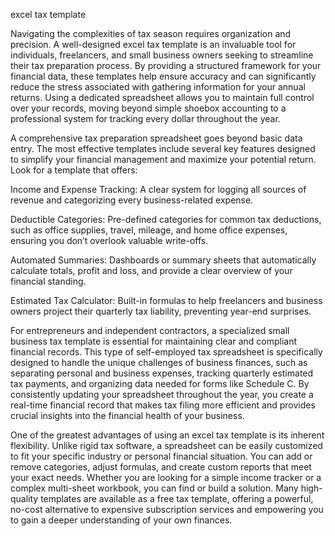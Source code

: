 excel tax template


Navigating the complexities of tax season requires organization and precision. A well-designed excel tax template is an invaluable tool for individuals, freelancers, and small business owners seeking to streamline their tax preparation process. By providing a structured framework for your financial data, these templates help ensure accuracy and can significantly reduce the stress associated with gathering information for your annual returns. Using a dedicated spreadsheet allows you to maintain full control over your records, moving beyond simple shoebox accounting to a professional system for tracking every dollar throughout the year.



A comprehensive tax preparation spreadsheet goes beyond basic data entry. The most effective templates include several key features designed to simplify your financial management and maximize your potential return. Look for a template that offers:




Income and Expense Tracking: A clear system for logging all sources of revenue and categorizing every business-related expense.


Deductible Categories: Pre-defined categories for common tax deductions, such as office supplies, travel, mileage, and home office expenses, ensuring you don’t overlook valuable write-offs.


Automated Summaries: Dashboards or summary sheets that automatically calculate totals, profit and loss, and provide a clear overview of your financial standing.


Estimated Tax Calculator: Built-in formulas to help freelancers and business owners project their quarterly tax liability, preventing year-end surprises.





For entrepreneurs and independent contractors, a specialized small business tax template is essential for maintaining clear and compliant financial records. This type of self-employed tax spreadsheet is specifically designed to handle the unique challenges of business finances, such as separating personal and business expenses, tracking quarterly estimated tax payments, and organizing data needed for forms like Schedule C. By consistently updating your spreadsheet throughout the year, you create a real-time financial record that makes tax filing more efficient and provides crucial insights into the financial health of your business.



One of the greatest advantages of using an excel tax template is its inherent flexibility. Unlike rigid tax software, a spreadsheet can be easily customized to fit your specific industry or personal financial situation. You can add or remove categories, adjust formulas, and create custom reports that meet your exact needs. Whether you are looking for a simple income tracker or a complex multi-sheet workbook, you can find or build a solution. Many high-quality templates are available as a free tax template, offering a powerful, no-cost alternative to expensive subscription services and empowering you to gain a deeper understanding of your own finances.
